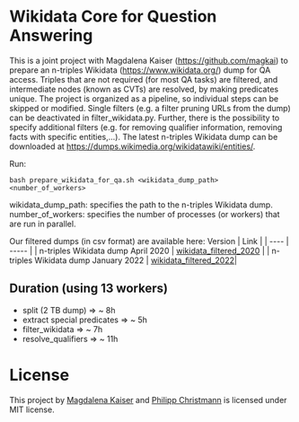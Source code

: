 # Wikidata Core for Question Answering

This is a joint project with Magdalena Kaiser (https://github.com/magkai) to prepare an n-triples Wikidata (https://www.wikidata.org/) dump for QA access.
Triples that are not required (for most QA tasks) are filtered, and intermediate nodes (known as CVTs)
are resolved, by making predicates unique. The project is organized as a pipeline, so individual steps
can be skipped or modified.
Single filters (e.g. a filter pruning URLs from the dump) can be deactivated in filter_wikidata.py. 
Further, there is the possibility to specify additional filters (e.g. for removing qualifier information, removing facts with specific entities,...).
The latest n-triples Wikidata dump can be downloaded at https://dumps.wikimedia.org/wikidatawiki/entities/.

Run: 
 ```shell
 bash prepare_wikidata_for_qa.sh <wikidata_dump_path> <number_of_workers>
 ```
wikidata_dump_path: specifies the path to the n-triples Wikidata dump.  
number_of_workers: specifies the number of processes (or workers) that are run in parallel.

Our filtered dumps (in csv format) are available here:
Version | Link  | 
| ---- | ----- | 
| n-triples Wikidata dump April 2020 | [wikidata_filtered_2020](http://qa.mpi-inf.mpg.de/conquer/static/wikidata_clean.zip) | 
| n-triples Wikidata dump January 2022 | [wikidata_filtered_2022](http://qa.mpi-inf.mpg.de/conquer/static/wikidata_clean_2022.zip)|


## Duration (using 13 workers)
* split (2 TB dump) 			=> ~ 8h  
* extract special predicates 	=> ~ 5h
* filter_wikidata 				=> ~ 7h
* resolve_qualifiers			=> ~ 11h

# License
This project by [Magdalena Kaiser](https://people.mpi-inf.mpg.de/~mkaiser/) and [Philipp Christmann](https://people.mpi-inf.mpg.de/~pchristm/) is licensed under MIT license.
